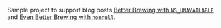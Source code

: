 Sample project to support blog posts [Better Brewing with `NS_UNAVAILABLE`](http://craftbeercraftcode.wordpress.com/2014/12/28/better-brewing-with-ns_unavailable/) and  [Even Better Brewing with `nonnull`](http://craftbeercraftcode.wordpress.com/2015/04/09/even-better-brewing-with-nonnull/).
